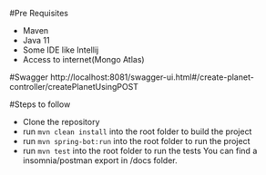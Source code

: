 #Pre Requisites
 - Maven
 - Java 11
 - Some IDE like Intellij
 - Access to internet(Mongo Atlas)
 
#Swagger
http://localhost:8081/swagger-ui.html#/create-planet-controller/createPlanetUsingPOST

#Steps to follow
 - Clone the repository
 - run <code>mvn clean install</code> into the root folder to build the project
 - run <code>mvn spring-bot:run</code> into the root folder to run the project
 - run <code>mvn test</code> into the root folder to run the tests
 You can find a insomnia/postman export in /docs folder.
 